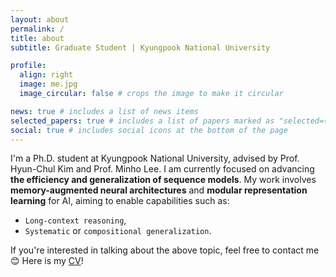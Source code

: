 ```yaml
---
layout: about
permalink: /
title: about
subtitle: Graduate Student | Kyungpook National University

profile:
  align: right
  image: me.jpg
  image_circular: false # crops the image to make it circular

news: true # includes a list of news items
selected_papers: true # includes a list of papers marked as "selected={true}"
social: true # includes social icons at the bottom of the page
---
```


I'm a Ph.D. student at Kyungpook National University, advised by Prof. Hyun-Chul Kim and Prof. Minho Lee. I am currently focused on advancing **the efficiency and generalization of sequence models**. My work involves **memory-augmented neural architectures** and **modular representation learning** for AI, aiming to enable capabilities such as:
- `Long-context reasoning`,
- `Systematic` or `compositional generalization`.

If you're interested in talking about the above topic, feel free to contact me :blush: Here is my [CV](../assets/pdf/cv_taewon.pdf)!
